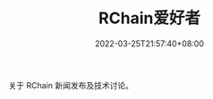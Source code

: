 ﻿---
weight: 
title: "RChain爱好者"
description: "关于 RChain 新闻发布及技术讨论"
date: 2022-03-25T21:57:40+08:00
lastmod: 2022-03-25T16:45:40+08:00
draft: false
authors: ["Metabd"]
featuredImage: "rchainaihaozhe.jpg"
link: ""
tags: ["元宇宙社区","RChain爱好者"]
categories: ["navigation"]
navigation: ["元宇宙社区"]
lightgallery: true
toc: true
pinned: false
recommend: false
recommend1: false
---
关于 RChain 新闻发布及技术讨论。

